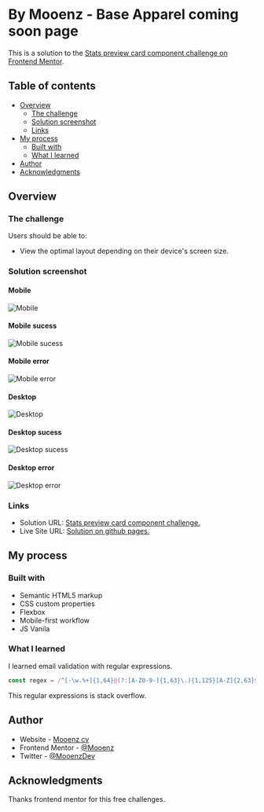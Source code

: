# By Mooenz - Base Apparel coming soon page

This is a solution to the [Stats preview card component challenge on Frontend Mentor](https://www.frontendmentor.io/challenges/base-apparel-coming-soon-page-5d46b47f8db8a7063f9331a0). 

## Table of contents

- [Overview](#overview)
  - [The challenge](#the-challenge)
  - [Solution screenshot](#Solution-screenshot)
  - [Links](#links)
- [My process](#my-process)
  - [Built with](#built-with)
  - [What I learned](#what-i-learned)
- [Author](#author)
- [Acknowledgments](#acknowledgments)

## Overview

### The challenge

Users should be able to:

- View the optimal layout depending on their device's screen size.

### Solution screenshot

#### Mobile
![Mobile](./solution-capture/mooenz-mobile-normal-solution.png)

#### Mobile sucess
![Mobile sucess](./solution-capture/mooenz-mobile-sucess-solution.png)

#### Mobile error
![Mobile error](./solution-capture/mooenz-mobile-error-solution.png)



#### Desktop
![Desktop](./solution-capture/mooenz-desktop-normal-solution.png)

#### Desktop sucess
![Desktop sucess](./solution-capture/mooenz-desktop-sucess-solution.png)

#### Desktop error
![Desktop error](./solution-capture/mooenz-desktop-error-solution.png)


### Links

- Solution URL: [Stats preview card component challenge.]()
- Live Site URL: [Solution on github pages.](https://mooenz.github.io/Frontend-portafolio/base-apparel-coming-soon-master/)

## My process

### Built with

- Semantic HTML5 markup
- CSS custom properties
- Flexbox
- Mobile-first workflow
- JS Vanila

### What I learned

I learned email validation with regular expressions.

```js
const regex = /^[-\w.%+]{1,64}@(?:[A-Z0-9-]{1,63}\.){1,125}[A-Z]{2,63}$/i;
```
This regular expressions is stack overflow.

## Author

- Website - [Mooenz cv](https://mooenz.github.io/Curriculum-Vitae/)
- Frontend Mentor - [@Mooenz](https://www.frontendmentor.io/profile/Mooenz)
- Twitter - [@MooenzDev](https://www.twitter.com/MooenzDev)

## Acknowledgments

Thanks frontend mentor for this free challenges.